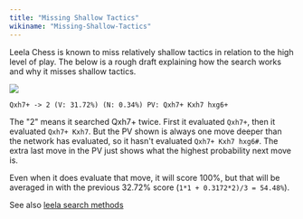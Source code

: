 ```yaml
---
title: "Missing Shallow Tactics"
wikiname: "Missing-Shallow-Tactics"
---
```

Leela Chess is known to miss relatively shallow tactics in relation to the high level of play.
The below is a rough draft explaining how the search works and why it misses shallow tactics.

![](https://lh3.googleusercontent.com/-jjabwY3TuPQ/Wut0w08U77I/AAAAAAAAFfQ/LVkypb1wAg8jh2TtKhhHpABoTh0sAZliACLcBGAs/s1600/screenshot_20180503_224158.jpg)

`Qxh7+ -> 2 (V: 31.72%) (N: 0.34%) PV: Qxh7+ Kxh7 hxg6+`

The "2" means it searched Qxh7+ twice. First it evaluated `Qxh7+`, then it evaluated `Qxh7+ Kxh7`. But the PV shown is always one move deeper than the network has evaluated, so it hasn't evaluated `Qxh7+ Kxh7 hxg6#`. The extra last move in the PV just shows what the highest probability next move is.

Even when it does evaluate that move, it will score 100%, but that will be averaged in with the previous 32.72% score (`1*1 + 0.3172*2)/3 = 54.48%`).

See also [leela search methods](https://github.com/glinscott/leela-chess/wiki/FAQ#leelas-search-methods)


